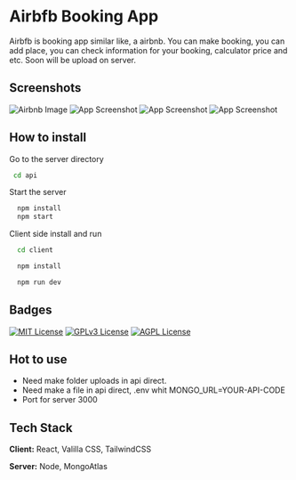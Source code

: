 
# Airbfb Booking App

Airbfb is booking app similar like, a airbnb. You can make booking, you can add place, you can check information for your booking, calculator price and etc.
Soon will be upload on server.


## Screenshots

![Airbnb Image](https://i.postimg.cc/3NTXXKDS/Airbfb.png)
![App Screenshot](https://i.ibb.co/zbsHTQK/Airbfb2.png)
![App Screenshot](https://i.ibb.co/P5pypRR/Airbfb3.png)
![App Screenshot](https://i.ibb.co/t4tyCZR/Airbfb4.png)


## How to install


Go to the server directory

```bash
 cd api
```



Start the server

```bash
  npm install
  npm start
```
Client side install and run
```bash
  cd client
```
```bash
  npm install
```
```bash
  npm run dev
```





## Badges


[![MIT License](https://img.shields.io/badge/License-MIT-green.svg)](https://choosealicense.com/licenses/mit/)
[![GPLv3 License](https://img.shields.io/badge/License-GPL%20v3-yellow.svg)](https://opensource.org/licenses/)
[![AGPL License](https://img.shields.io/badge/license-AGPL-blue.svg)](http://www.gnu.org/licenses/agpl-3.0)


## Hot to use

- Need make folder uploads in api direct.
- Need make a file in api direct, .env whit MONGO_URL=YOUR-API-CODE
- Port for server 3000


## Tech Stack

**Client:** React, Valilla CSS, TailwindCSS

**Server:** Node, MongoAtlas
